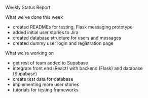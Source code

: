 Weekly Status Report

What we've done this week
- created READMEs for testing, Flask messaging prototype
- added initial user stories to Jira
- created database structure for users and messages
- created dummy user login and registration page

What we're working on
- get rest of team added to Supabase
- integrate front end (React) with backend (Flask) and database (Supabase)
- create test data for database
- implementing more user stories
- tutorials for testing frameworks

